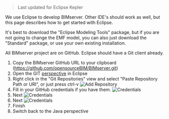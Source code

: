 > Last updated for Eclipse Kepler

We use Eclipse to develop BIMserver. Other IDE's should work as well, but this page describes how to get started with Eclipse.

It's best to download the "Eclipse Modeling Tools" package, but if you are not going to change the EMF model, you can also just download the "Standard" package, or use your own existing installation.

All BIMserver project are on GitHub. Eclipse should have a Git client already.

1. Copy the BIMserver GitHub URL to your clipboard (https://github.com/opensourceBIM/BIMserver.git)
2. Open the GIT [perspective](http://stackoverflow.com/questions/6650353/just-what-is-an-eclipse-perspective-and-how-would-i-go-about-making-one) in Eclipse
3. Right click in the "Git Repositories" view and select "Paste Repository Path or URI", or just press ctrl-v
![Add Repository](https://github.com/opensourceBIM/BIMserver/raw/master/Documentation/img/git1.png)
4. Fill in your GitHub credentials if you have them.
![Credentials](https://github.com/opensourceBIM/BIMserver/raw/master/Documentation/img/git2.png)
5. Next
![Credentials](https://github.com/opensourceBIM/BIMserver/raw/master/Documentation/img/git3.png)
6. Next
![Credentials](https://github.com/opensourceBIM/BIMserver/raw/master/Documentation/img/git4.png)
7. Finish
8. Switch back to the Java perspective